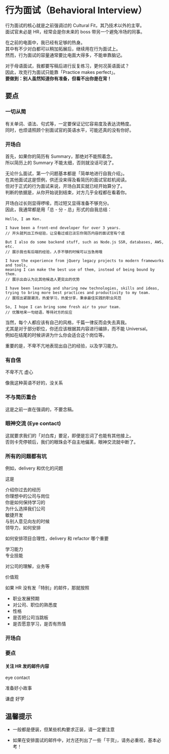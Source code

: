 # 行为面试（Behavioral Interview）

行为面试的核心就是之前强调过的 Cultural Fit，其乃技术以外的主宰。  
面试官未必是 HR，经常会是你未来的 boss 带另一个避免冷场的同事。

在之前的电面中，我已经有足够的热身。  
其中有不少对白都可以稍加拓展后，继续用在行为面试上。  
然而，行为面试的容量通常要比电面大得多，不能单靠脑记。

对于母语面试，我都要写稿后进行反复练习，更何况英语面试？  
因此，攻克行为面试只能靠「Practice makes perfect」。  
**要做到：别人虽然知道你有准备，但看不出你是在背！**

## 要点

### 一切从简

有关单词、语法、句式等，一定要保证记忆容易度及表达流畅度。  
同时，也烦请照顾个别面试官的英语水平，可能还真的没有你好。

### 开场白

首先，如果你的简历有 Summary，那绝对不能照着念。  
所以简历上的 Summary 不能太细，否则就没话可说了。

无论什么面试，第一个问题基本都是「简单地进行自我介绍」。  
在其他面试这是惯例，供还没来得及看简历的面试官趁机阅读。  
但对于正式的行为面试来说，开场白其实就已经开始算分了。  
判断的依据是，从你开始说到结束，对方几乎全程都在看着你。

开场白过长则显得啰嗦，而过短又显得准备不够充分。  
因此，我通常都是用「总 - 分 - 总」形式的自我总结：

```
Hello, I am Ken.

I have been a front-end developer for over 3 years.
// 开头就列出工作经验，让没看过或已淡忘你简历内容的面试官有个底

But I also do some backend stuff, such as Node.js SSR, databases, AWS, etc.
// 展示我也有后端的经验，人手不够的时候可以当急用哦

I have the experience from jQuery legacy projects to modern frameworks and tools,
meaning I can make the best use of them, instead of being bound by them.
// 展示出自认为比其他候选人更突出的优势

I have been learning and sharing new technologies, skills and ideas,
trying to bring more best practices and productivity to my team.
// 展现出紧跟潮流，热爱学习，热爱分享，秉承最佳实践的职业风范

So, I hope I can bring some fresh air to your team.
// 优雅地来一句结语，等待对方的反应
```

当然，每个人都应该有自己的风格，千篇一律反而会失去真我。  
尤其是对于部分职位，你还应该根据其内容进行编排，而不能 Universal。  
例如在结尾的时候讲讲为什么你会适合这个岗位等。

重要的是，不卑不亢地表现出自己的经验，以及学习能力。

### 有自信
不卑不亢 虚心

像我这种英语不好的，没关系

### 不与简历重合

这是之前一直在强调的，不要念稿。

### 眼神交流 (Eye contact)

这就要求我们的「对白库」要足，即便是忘词了也能有其他接上。  
否则卡壳停顿后，我们的眼珠会不自主地偏离，眼神交流就中断了。

### 所有的问题都有坑

例如，delivery 和优化的问题

这是


介绍你过去的经历  
你理想中的公司与岗位  
你是如何保持学习的  
为什么选择我们公司  
敏捷开发  
与别人意见向左的时候  
领导力，如何安排  

如何安排项目合理性，delivery 和 refactor 哪个重要

学习能力  
专业技能

对公司的理解，业务等  

价值观

如果 HR 没有发「特别」的邮件，那就按照

* 职业发展预期
* 对公司、职位的熟悉度
* 性格
* 是否把公司当跳板
* 是否愿意学习，是否有热情

### 开场白



###

### 要点

#### 关注 HR 发的邮件内容



eye contact

准备好小故事

谦虚 好学

## 温馨提示

* 一般都是便装，但某些机构要求正装，请一定要注意

* 如果在安排面试的邮件中，对方还列出了一些「干货」，请务必重视，基本必考！
